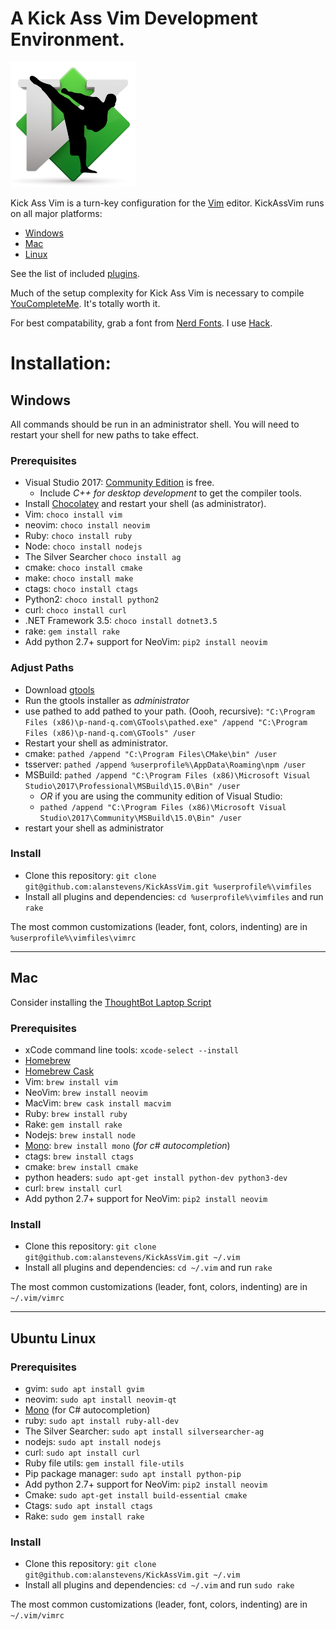 <!-- # Kick Ass Vim -->
# A Kick Ass Vim Development Environment.

<img src="https://github.com/alanstevens/KickAssVim/raw/master/KickAssVim-logo.png" width=200>

Kick Ass Vim is a turn-key configuration for the [Vim](http://www.vim.org) editor. KickAssVim runs on all major platforms:
* [Windows](#windows)
* [Mac](#mac)
* [Linux](#ubuntu-linux)

See the list of included [plugins](https://github.com/alanstevens/KickAssVim/blob/master/plugins.vim).

Much of the setup complexity for Kick Ass Vim is necessary to compile [YouCompleteMe](https://github.com/Valloric/YouCompleteMe). It's totally worth it.

For best compatability, grab a font from [Nerd Fonts](http://nerdfonts.com/). I use [Hack](https://github.com/ryanoasis/nerd-fonts/releases/download/v1.1.0/Hack.zip).

# Installation:

## Windows

All commands should be run in an administrator shell. You will need to restart your shell for new paths to take effect.

### Prerequisites


* Visual Studio 2017: [Community Edition](https://www.visualstudio.com/free-developer-offers/) is free.
  * Include *C++ for desktop development* to get the compiler tools.
* Install [Chocolatey](https://chocolatey.org/) and restart your shell (as administrator).
* Vim: `choco install vim`
* neovim: `choco install neovim`
* Ruby: `choco install ruby`
* Node: `choco install nodejs`
* The Silver Searcher `choco install ag`
* cmake: `choco install cmake`
* make: `choco install make`
* ctags: `choco install ctags`
* Python2: `choco install python2`
* curl: `choco install curl`
* .NET Framework 3.5: `choco install dotnet3.5`
* rake: `gem install rake`
* Add python 2.7+ support for  NeoVim: `pip2 install neovim`

### Adjust Paths

* Download [gtools](http://www.p-nand-q.com/download/gtools/gtools-current.exe)
* Run the gtools installer as *administrator*
* use pathed to add pathed to your path. (Oooh, recursive): `"C:\Program Files (x86)\p-nand-q.com\GTools\pathed.exe" /append "C:\Program Files (x86)\p-nand-q.com\GTools" /user`
* Restart your shell as administrator.
* cmake: `pathed /append "C:\Program Files\CMake\bin" /user`
* tsserver: `pathed /append %userprofile%\AppData\Roaming\npm /user`
* MSBuild: `pathed /append "C:\Program Files (x86)\Microsoft Visual Studio\2017\Professional\MSBuild\15.0\Bin" /user`
  * *OR* if you are using the community edition of Visual Studio:
  * `pathed /append "C:\Program Files (x86)\Microsoft Visual Studio\2017\Community\MSBuild\15.0\Bin" /user`
* restart your shell as administrator

### Install
* Clone this repository: `git clone git@github.com:alanstevens/KickAssVim.git %userprofile%\vimfiles`
* Install all plugins and dependencies: `cd %userprofile%\vimfiles` and run `rake`

The most common customizations (leader, font, colors, indenting) are in `%userprofile%\vimfiles\vimrc`

***

## Mac

Consider installing the [ThoughtBot Laptop Script](https://github.com/thoughtbot/laptop)

### Prerequisites

* xCode command line tools: `xcode-select --install`
* [Homebrew](https://brew.sh/)
* [Homebrew Cask](https://caskroom.github.io/)
* Vim: `brew install vim`
* NeoVim: `brew install neovim`
* MacVim: `brew cask install macvim`
* Ruby: `brew install ruby`
* Rake: `gem install rake`
* Nodejs: `brew install node`
* [Mono](http://www.mono-project.com/): `brew install mono` (*for c# autocompletion*)
* ctags: `brew install ctags`
* cmake: `brew install cmake`
* python headers: `sudo apt-get install python-dev python3-dev`
* curl: `brew install curl`
* Add python 2.7+ support for  NeoVim: `pip2 install neovim`

### Install

* Clone this repository: `git clone git@github.com:alanstevens/KickAssVim.git ~/.vim`
* Install all plugins and dependencies: `cd ~/.vim` and run `rake`

The most common customizations (leader, font, colors, indenting) are in `~/.vim/vimrc`
***
## Ubuntu Linux
### Prerequisites
* gvim: `sudo apt install gvim`
* neovim: `sudo apt install neovim-qt`
* [Mono](https://www.mono-project.com/download/stable/) (for C# autocompletion)
* ruby: `sudo apt install ruby-all-dev`
* The Silver Searcher: `sudo apt install silversearcher-ag`
* nodejs: `sudo apt install nodejs`
* curl: `sudo apt install curl`
* Ruby file utils: `gem install file-utils`
* Pip package manager: `sudo apt install python-pip`
* Add python 2.7+ support for  NeoVim: `pip2 install neovim`
* Cmake: `sudo apt-get install build-essential cmake`
* Ctags: `sudo apt install ctags`
* Rake: `sudo gem install rake`
### Install

* Clone this repository: `git clone git@github.com:alanstevens/KickAssVim.git ~/.vim`
* Install all plugins and dependencies: `cd ~/.vim` and run `sudo rake`

The most common customizations (leader, font, colors, indenting) are in `~/.vim/vimrc`
